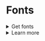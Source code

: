 # Fonts
<details>
<summary>Get fonts</summary>

- [Google Webfonts Helper](https://google-webfonts-helper.herokuapp.com/fonts)
- [Web Safe fonts](https://www.cssfontstack.com/)
- [Free fonts](https://fontstorage.com/)

</details>

<details>
<summary>Learn more</summary>

- 30 Jun 2020 [Как подключить и оптимизировать нестандартные шрифты](https://htmlacademy.ru/blog/boost/frontend/fonts-loading)

</details>